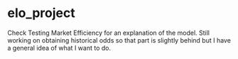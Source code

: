 # elo_project
Check Testing Market Efficiency for an explanation of the model. Still working on obtaining historical odds so that part is slightly behind but I have a general idea of what I want to do. 
